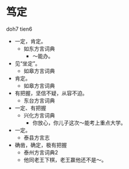 # 笃定
doh7 tien6
+ 一定，肯定。
  * 如东方言词典
    - ～能办。
+ 见“坐定”。
  * 如皋方言词典
+ 肯定。
  * 如皋方言词典
+ 有把握，坚信不疑，从容不迫。
  * 东台方言词典
+ 一定、有把握
  * 兴化方言词典
    - 你放心，你儿子这次～能考上重点大学。
+ 一定。
  * 泰县方言志
+ 确凿，确定，极有把握
  * 泰州方言词典2
  - 他同老王下棋，老王赢他还不是～。

